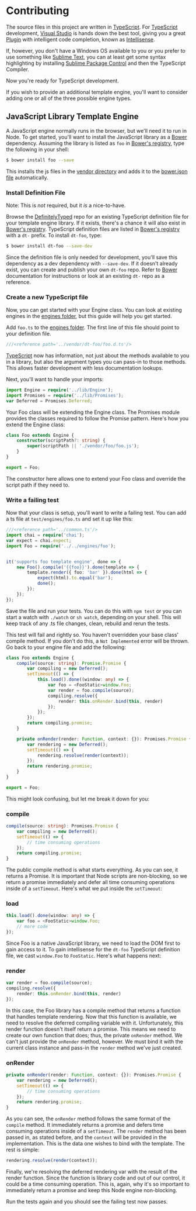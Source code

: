 ﻿# Contributing

The source files in this project are written in [TypeScript][]. For
[TypeScript][] development, [Visual Studio][] is hands down the best tool,
giving you a great [Plugin] with intelligent code completion, known as
[Intellisense][].

If, however, you don't have a Windows OS available to you or you prefer to use
something like [Sublime Text][], you can at least get some syntax highlighting
by installing [Sublime Package Control][] and then the TypeScript Compiler.

Now you're ready for TypeScript development.

If you wish to provide an additional template engine, you'll want to consider
adding one or all of the three possible engine types.


## JavaScript Library Template Engine

A JavaScript engine normally runs in the browser, but we'll need it to run in
Node. To get started, you'll want to install the JavaScript library as a
[Bower][] dependency. Assuming the library is listed as `foo` in
[Bower's registry][], type the following in your shell:

```sh
$ bower install foo --save
```

This installs the js files in the [vendor directory][] and adds it to the
[bower.json file][] automatically.


### Install Definition File

Note: This is *not* required, but it *is* a nice-to-have.

Browse the [DefinitelyTyped][] repo for an existing TypeScript definition file
for your template engine library. If it exists, there's a chance it will also
exist in [Bower's registry][]. TypeScript definition files are listed in
[Bower's registry][] with a `dt-` prefix. To install `dt-foo`, type:

```sh
$ bower install dt-foo --save-dev
```

Since the definition file is only needed for development, you'll save this
dependency as a dev dependency with `--save-dev`. If it doesn't already exist,
you can create and publish your own `dt-foo` repo. Refer to [Bower][]
documentation for instructions or look at an existing `dt-` repo as a
reference.


### Create a new TypeScript file

Now, you can get started with your Engine class. You can look at existing
engines in the [engines folder][], but this guide will help you get started.

Add `foo.ts` to the [engines folder][]. The first line of this file should
point to your definition file.

```ts
///<reference path='../vendor/dt-foo/foo.d.ts'/>
```

[TypeScript][] now has information, not just about the methods available to you
in a library, but also the argument types you can pass-in to those methods.
This allows faster development with less documentation lookups.

Next, you'll want to handle your imports:

```ts
import Engine = require('../lib/Engine');
import Promises = require('../lib/Promises');
var Deferred = Promises.Deferred;
```

Your Foo class will be extending the Engine class. The Promises module provides
the classes required to follow the Promise pattern. Here's how you extend the
Engine class:

```ts
class Foo extends Engine {
    constructor(scriptPath?: string) {
        super(scriptPath || './vendor/foo/foo.js');
    }
}

export = Foo;
```

The constructor here allows one to extend your Foo class and override the
script path if they need to.



### Write a failing test

Now that your class is setup, you'll want to write a failing test. You can add
a ts file at `test/engines/foo.ts` and set it up like this:

```ts
///<reference path='../common.ts'/>
import chai = require('chai');
var expect = chai.expect;
import Foo = require('../../engines/foo');


it('supports foo template engine', done => {
    new Foo().compile('{{foo}}').done(template => {
        template.render({ foo: 'bar' }).done(html => {
            expect(html).to.equal('bar');
            done();
        });
    });
});
```

Save the file and run your tests. You can do this with `npm test` or you can
start a watch with `./watch` or `sh watch`, depending on your shell. This
will keep track of any .ts file changes, clean, rebuild and rerun the tests.

This test will fail and rightly so. You haven't overridden your base class'
compile method. If you don't do this, a `Not Implemented` error will be
thrown. Go back to your engine file and add the following:

```ts
class Foo extends Engine {
    compile(source: string): Promise.Promise {
        var compiling = new Deferred();
        setTimeout(() => {
            this.load().done((window: any) => {
                var foo = <FooStatic>window.Foo;
                var render = foo.compile(source);
                compiling.resolve({
                    render: this.onRender.bind(this, render)
                });
            });
        });
        return compiling.promise;
    }

    private onRender(render: Function, context: {}): Promises.Promise {
        var rendering = new Deferred();
        setTimeout(() => {
            rendering.resolve(render(context));
        });
        return rendering.promise;
    }
}

export = Foo;
```

This might look confusing, but let me break it down for you:


### compile

```ts
compile(source: string): Promises.Promise {
    var compiling = new Deferred();
    setTimeout(() => {
        // time consuming operations
    });
    return compiling.promise;
}
```

The public compile method is what starts everything. As you can see, it returns
a Promise. It is important that Node scripts are non-blocking, so we return a
promise immediately and defer all time consuming operations inside of a
`setTimeout`. Here's what we put inside the `setTimeout`:


### load

```ts
this.load().done(window: any) => {
    var foo = <FooStatic>window.Foo;
    // more code
});
```

Since Foo is a native JavaScript library, we need to load the DOM first to gain
access to it. To gain intellisense for the `dt-foo` TypeScript definition file,
we cast `window.Foo` to `FooStatic`. Here's what happens next:


### render

```ts
var render = foo.compile(source);
compiling.resolve({
    render: this.onRender.bind(this, render)
});
```

In this case, the Foo library has a compile method that returns a function that
handles template rendering. Now that this function is available, we need to
resolve the deferred compiling variable with it. Unfortunately, this render
function doesn't itself return a promise. This means we need to create our own
function that does; thus, the private `onRender` method. We can't just provide
the `onRender` method, however. We must bind it with the current class instance
and pass-in the `render` method we've just created.


### onRender

```ts
private onRender(render: Function, context: {}): Promises.Promise {
    var rendering = new Deferred();
    setTimeout(() => {
        // time consuming operations
    });
    return rendering.promise;
}
```

As you can see, the `onRender` method follows the same format of the `compile`
method. It immediately returns a promise and defers time consuming operations
inside of a `setTimeout`. The `render` method has been passed in, as stated
before, and the `context` will be provided in the implementation. This is the
data one wishes to bind with the template. The rest is simple:

```ts
rendering.resolve(render(context));
```

Finally, we're resolving the deferred rendering var with the result of the
render function. Since the function is library code and out of our control, it
could be a time consuming operation. This is, again, why it's so important to
immediately return a promise and keep this Node engine non-blocking.

Run the tests again and you should see the failing test now passes.


[Bower]: http://bower.io/
[Bower's registry]: http://sindresorhus.com/bower-components/
[vendor directory]: vendor
[bower.json file]: bower.json
[engines folder]: engines
[Visual Studio]: http://www.visualstudio.com/
[TypeScript]: http://www.typescriptlang.org/
[Plugin]: http://go.microsoft.com/fwlink/?LinkID=266563
[Intellisense]: https://en.wikipedia.org/wiki/Intelligent_code_completion
[Sublime Text]: http://www.sublimetext.com/
[Sublime Package Control]: https://sublime.wbond.net/installation
[DefinitelyTyped]: https://github.com/borisyankov/DefinitelyTyped

